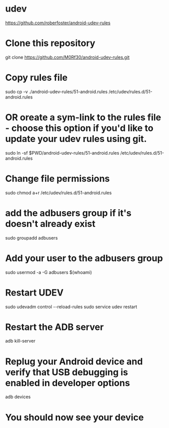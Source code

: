 # udev #

https://github.com/roberfoster/android-udev-rules

# Clone this repository
git clone https://github.com/M0Rf30/android-udev-rules.git
# Copy rules file
sudo cp -v ./android-udev-rules/51-android.rules /etc/udev/rules.d/51-android.rules
# OR oreate a sym-link to the rules file - choose this option if you'd like to update your udev rules using git.
sudo ln -sf $PWD/android-udev-rules/51-android.rules /etc/udev/rules.d/51-android.rules
# Change file permissions
sudo chmod a+r /etc/udev/rules.d/51-android.rules
# add the adbusers group if it's doesn't already exist
sudo groupadd adbusers
# Add your user to the adbusers group
sudo usermod -a -G adbusers $(whoami)
# Restart UDEV
sudo udevadm control --reload-rules
sudo service udev restart
# Restart the ADB server
adb kill-server
# Replug your Android device and verify that USB debugging is enabled in developer options
adb devices
# You should now see your device

